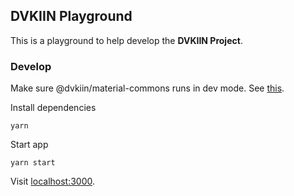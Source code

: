 ## DVKIIN Playground

This is a playground to help develop the **DVKIIN Project**.

### Develop

Make sure @dvkiin/material-commons runs in dev mode. See [this](../material-commons/README.md).

Install dependencies

```
yarn
```

Start app

```
yarn start
```

Visit [localhost:3000](http://localhost:3000).
